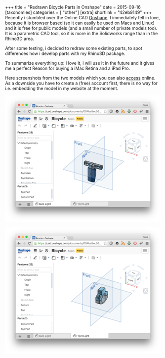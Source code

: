+++
title = "Redrawn Bicycle Parts in Onshape"
date = 2015-09-16
[taxonomies]
categories = [ "other"]
[extra]
shortlink = "42eb9149"
+++
Recently i stumbled over the Online CAD [Onshape](https://www.onshape.com). I immediately fell in
love, because it is browser based (so it can easily be used on Macs and Linux) and it is free
for public models (and a small number of private models too).
It is a parametric CAD tool, so it is more in the Solidworks range than in the Rhino3D area.

After some testing, i decided to redraw some existing parts, to spot differences how i develop parts
with my Rhino3D package.

To summarize everything up: I love it, i will use it in the future and it gives me a perfect
Reason for buying a iMac Retina and a iPad Pro.

Here screenshots from the two models which you can also
[access](https://cad.onshape.com/documents/004ba5ec56454e8db5af3c86) online. As a downside you
have to create a (free) account first, there is no way for i.e. embedding the model in my website
at the moment.

<!-- more -->

![Front](screenshot_1.png)

![Back](screenshot_2.png)
